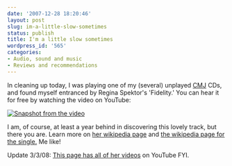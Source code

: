 ```yaml
---
date: '2007-12-28 18:20:46'
layout: post
slug: im-a-little-slow-sometimes
status: publish
title: I'm a little slow sometimes
wordpress_id: '565'
categories:
- Audio, sound and music
- Reviews and recommendations
---
```


In cleaning up today, I was playing one of my (several) unplayed [CMJ](http://www.cmj.com/newmm/) CDs, and found myself entranced by Regina Spektor's 'Fidelity.' You can hear it for free by watching the video on YouTube:


[![Snapshot from the video](http://www.phfactor.net/wp-pics/regina-spektor.jpg)](http://www.youtube.com/watch?v=SGTDRztaCCw)


I am, of course, at least a year behind in discovering this lovely track, but there you are. Learn more on [her wikipedia page](http://en.wikipedia.org/wiki/Regina_Spektor) and [the wikipedia page for the single.](http://en.wikipedia.org/wiki/Fidelity_%28song%29) Me like!

Update 3/3/08: [This page has all of her videos](http://www.youtube.com/user/ReginaSpektor) on YouTube FYI.
